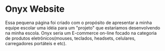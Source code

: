 # Onyx Website

Essa pequena página foi criado com o propósito de apresentar a minha equipe escolar uma idéia para um "projeto" que estariamos desenvolvendo na minha escola.
Onyx seria um E-commerce on-line focado na categoria de produtos eletrônicos(mouses, teclados, headsets, celulares, carregadores portáteis e etc).
